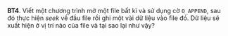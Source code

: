 **BT4**. Viết một chương trình mở một file bất kì và sử dụng cờ `O_APPEND`, sau đó thực hiện *seek* về đầu file rồi ghi một vài dữ liệu vào file đó. Dữ liệu sẽ xuất hiện ở vị trí nào của file và tại sao lại như vậy?